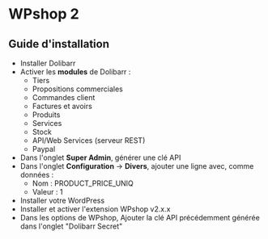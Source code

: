 
# WPshop 2

## Guide d'installation
- Installer Dolibarr
- Activer les **modules** de Dolibarr :
	-  Tiers
	- Propositions commerciales
	- Commandes client
	-  Factures et avoirs
	- Produits
	- Services
	- Stock
	- API/Web Services (serveur REST)
	- Paypal
- Dans l'onglet **Super Admin**, générer une clé API
- Dans l'onglet **Configuration** -> **Divers**, ajouter une ligne avec, comme données :
	- Nom : PRODUCT_PRICE_UNIQ
	- Valeur : 1
- Installer votre WordPress
- Installer et activer l'extension WPshop v2.x.x
- Dans les options de WPshop, Ajouter la clé API précédemment générée dans l'onglet "Dolibarr Secret"
